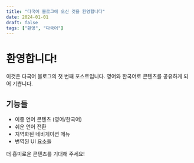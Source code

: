 ```yaml
---
title: "다국어 블로그에 오신 것을 환영합니다"
date: 2024-01-01
draft: false
tags: ["환영", "다국어"]
---
```


# 환영합니다!

이것은 다국어 블로그의 첫 번째 포스트입니다. 영어와 한국어로 콘텐츠를 공유하게 되어 기쁩니다.

## 기능들

- 이중 언어 콘텐츠 (영어/한국어)
- 쉬운 언어 전환
- 지역화된 네비게이션 메뉴
- 번역된 UI 요소들

더 흥미로운 콘텐츠를 기대해 주세요! 